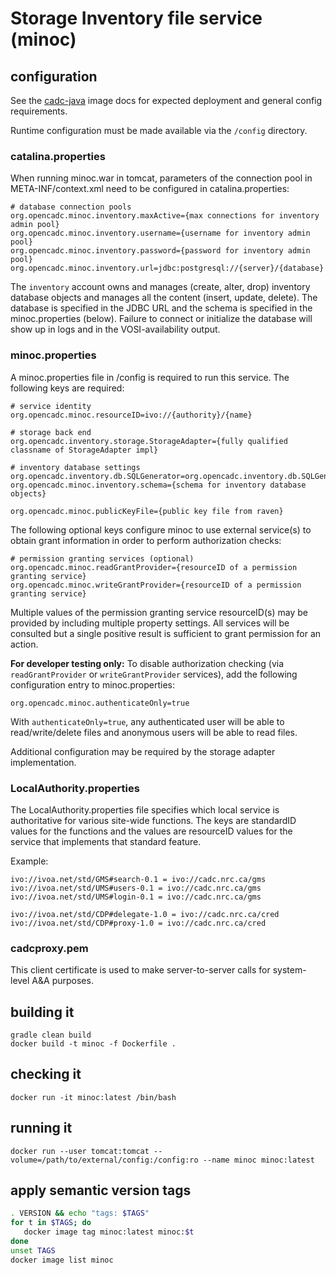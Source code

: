 # Storage Inventory file service (minoc)

## configuration
See the [cadc-java](https://github.com/opencadc/docker-base/tree/master/cadc-java) image docs 
for expected deployment and general config requirements.

Runtime configuration must be made available via the `/config` directory.

### catalina.properties
When running minoc.war in tomcat, parameters of the connection pool in META-INF/context.xml need
to be configured in catalina.properties:
```
# database connection pools
org.opencadc.minoc.inventory.maxActive={max connections for inventory admin pool}
org.opencadc.minoc.inventory.username={username for inventory admin pool}
org.opencadc.minoc.inventory.password={password for inventory admin pool}
org.opencadc.minoc.inventory.url=jdbc:postgresql://{server}/{database}
```
The `inventory` account owns and manages (create, alter, drop) inventory database objects and manages
all the content (insert, update, delete). The database is specified in the JDBC URL and the schema is specified 
in the minoc.properties (below). Failure to connect or initialize the database will show up in logs and in the 
VOSI-availability output.

### minoc.properties
A minoc.properties file in /config is required to run this service.  The following keys are required:
```
# service identity
org.opencadc.minoc.resourceID=ivo://{authority}/{name}

# storage back end
org.opencadc.inventory.storage.StorageAdapter={fully qualified classname of StorageAdapter impl}

# inventory database settings
org.opencadc.inventory.db.SQLGenerator=org.opencadc.inventory.db.SQLGenerator
org.opencadc.minoc.inventory.schema={schema for inventory database objects}

org.opencadc.minoc.publicKeyFile={public key file from raven}
```
The following optional keys configure minoc to use external service(s) to obtain grant information in order
to perform authorization checks:
```
# permission granting services (optional)
org.opencadc.minoc.readGrantProvider={resourceID of a permission granting service}
org.opencadc.minoc.writeGrantProvider={resourceID of a permission granting service}
```
Multiple values of the permission granting service resourceID(s) may be provided by including multiple property 
settings. All services will be consulted but a single positive result is sufficient to grant permission for an 
action.

**For developer testing only:** To disable authorization checking (via `readGrantProvider` or `writeGrantProvider`
services), add the following configuration entry to minoc.properties:
```
org.opencadc.minoc.authenticateOnly=true
```
With `authenticateOnly=true`, any authenticated user will be able to read/write/delete files and anonymous users
will be able to read files.

Additional configuration may be required by the storage adapter implementation.

### LocalAuthority.properties
The LocalAuthority.properties file specifies which local service is authoritative for various site-wide functions. The keys
are standardID values for the functions and the values are resourceID values for the service that implements that standard 
feature.

Example:
```
ivo://ivoa.net/std/GMS#search-0.1 = ivo://cadc.nrc.ca/gms           
ivo://ivoa.net/std/UMS#users-0.1 = ivo://cadc.nrc.ca/gms    
ivo://ivoa.net/std/UMS#login-0.1 = ivo://cadc.nrc.ca/gms           

ivo://ivoa.net/std/CDP#delegate-1.0 = ivo://cadc.nrc.ca/cred
ivo://ivoa.net/std/CDP#proxy-1.0 = ivo://cadc.nrc.ca/cred
```

### cadcproxy.pem
This client certificate is used to make server-to-server calls for system-level A&A purposes.

## building it
```
gradle clean build
docker build -t minoc -f Dockerfile .
```

## checking it
```
docker run -it minoc:latest /bin/bash
```

## running it
```
docker run --user tomcat:tomcat --volume=/path/to/external/config:/config:ro --name minoc minoc:latest
```

## apply semantic version tags
```bash
. VERSION && echo "tags: $TAGS" 
for t in $TAGS; do
   docker image tag minoc:latest minoc:$t
done
unset TAGS
docker image list minoc
```
